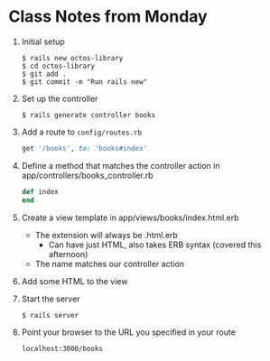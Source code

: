 # Class Notes from Monday

1. Initial setup

    ```
    $ rails new octos-library
    $ cd octos-library
    $ git add .
    $ git commit -m "Run rails new"
    ```

1. Set up the controller

    ```
    $ rails generate controller books
    ```

1. Add a route to `config/routes.rb`

    ```ruby
    get '/books', to: 'books#index'
    ```

1. Define a method that matches the controller action in app/controllers/books_controller.rb
    ```ruby
    def index
    end
    ```

1. Create a view template in app/views/books/index.html.erb
    - The extension will always be .html.erb
        - Can have just HTML, also takes ERB syntax (covered this afternoon)
    - The name matches our controller action

1. Add some HTML to the view

1. Start the server
    ```
    $ rails server
    ```

1. Point your browser to the URL you specified in your route
    ```
    localhost:3000/books
    ```
